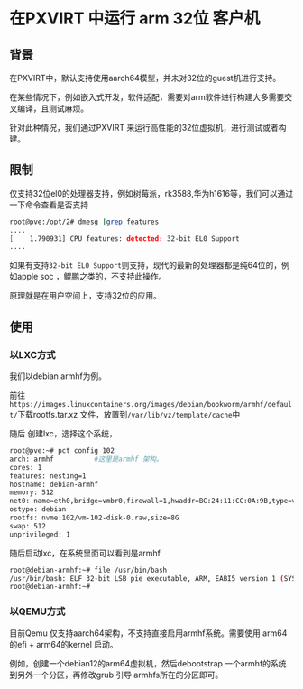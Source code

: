 # 在PXVIRT 中运行 arm 32位 客户机

## 背景

在PXVIRT中，默认支持使用aarch64模型，并未对32位的guest机进行支持。

在某些情况下，例如嵌入式开发，软件适配，需要对arm软件进行构建大多需要交叉编译，且测试麻烦。

针对此种情况，我们通过PXVIRT 来运行高性能的32位虚拟机，进行测试或者构建。


## 限制

仅支持32位el0的处理器支持，例如树莓派，rk3588,华为h1616等，我们可以通过一下命令查看是否支持

```bash
root@pve:/opt/2# dmesg |grep features
....
[    1.790931] CPU features: detected: 32-bit EL0 Support
....
```

如果有支持`32-bit EL0 Support`则支持，现代的最新的处理器都是纯64位的，例如apple soc ，鲲鹏之类的，不支持此操作。

原理就是在用户空间上，支持32位的应用。

## 使用

### 以LXC方式

我们以debian armhf为例。

前往`https://images.linuxcontainers.org/images/debian/bookworm/armhf/default/`下载rootfs.tar.xz 文件，放置到`/var/lib/vz/template/cache`中

随后 创建lxc，选择这个系统，
```bash
root@pve:~# pct config 102
arch: armhf          #这里是armhf 架构。
cores: 1
features: nesting=1
hostname: debian-armhf
memory: 512
net0: name=eth0,bridge=vmbr0,firewall=1,hwaddr=BC:24:11:CC:0A:9B,type=veth
ostype: debian
rootfs: nvme:102/vm-102-disk-0.raw,size=8G
swap: 512
unprivileged: 1
```

随后启动lxc，在系统里面可以看到是armhf

```bash
root@debian-armhf:~# file /usr/bin/bash
/usr/bin/bash: ELF 32-bit LSB pie executable, ARM, EABI5 version 1 (SYSV), dynamically linked, interpreter /lib/ld-linux-armhf.so.3, BuildID[sha1]=01b15ba37906d24f2fed1ea55558833c537330dd, for GNU/Linux 3.2.0, stripped
root@debian-armhf:~# 
```


### 以QEMU方式

目前Qemu 仅支持aarch64架构，不支持直接启用armhf系统。需要使用 arm64的efi + arm64的kernel 启动。

例如，创建一个debian12的arm64虚拟机，然后debootstrap 一个armhf的系统 到另外一个分区，再修改grub 引导 armhfs所在的分区即可。


